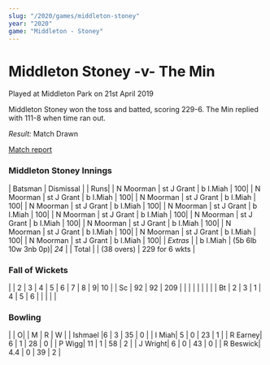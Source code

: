 ```yaml
---
slug: "/2020/games/middleton-stoney"
year: "2020"
game: "Middleton - Stoney"
---
```


# Middleton Stoney -v- The Min

Played at Middleton Park on 21st April 2019

Middleton Stoney won the toss and batted, scoring 229-6. The Min replied with 111-8 when time ran out. 

*Result:* Match Drawn

<a href="http://www.middletonstoneycc.co.uk/club-news/2019/mscc-vs-the-min-2019/">Match report</a>

### Middleton Stoney Innings

| Batsman | Dismissal | | Runs|
| N Moorman | st J Grant | b I.Miah | 100|
| N Moorman | st J Grant | b I.Miah | 100|
| N Moorman | st J Grant | b I.Miah | 100|
| N Moorman | st J Grant | b I.Miah | 100|
| N Moorman | st J Grant | b I.Miah | 100|
| N Moorman | st J Grant | b I.Miah | 100|
| N Moorman | st J Grant | b I.Miah | 100|
| N Moorman | st J Grant | b I.Miah | 100|
| N Moorman | st J Grant | b I.Miah | 100|
| N Moorman | st J Grant | b I.Miah | 100|
| N Moorman | st J Grant | b I.Miah | 100|
| *Extras* |  | b I.Miah | (5b 6lb 10w 3nb 0p)| *24* |
| Total | | (38 overs) | 229 for 6 wkts |

### Fall of Wickets

| | 2 | 3 | 4 | 5 | 6 | 7 | 8 | 9| 10 |
| Sc | 92 | 92 | 209 | | | | | | | |
| Bt | 2 | 3 | 1 | 4 | 5 | 6 | | | | |

### Bowling

| | O| | M | R | W |
| Ishmael |6 | 3 | 35 | 0 |
| I Miah| 5 | 0 | 23 | 1 |
| R Earney| 6 | 1 | 28 | 0 |
| P Wigg| 11 | 1 | 58 | 2 |
| J Wright| 6 | 0 | 43 | 0 |
| R Beswick| 4.4 | 0 | 39 | 2 |
